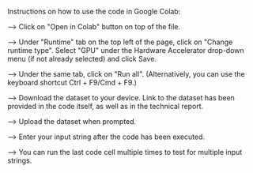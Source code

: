 Instructions on how to use the code in Google Colab:


--> Click on "Open in Colab" button on top of the file.

--> Under "Runtime" tab on the top left of the page, click on "Change runtime type". Select "GPU" under the Hardware Accelerator drop-down menu (if not already selected) and click Save.

--> Under the same tab, click on "Run all". (Alternatively, you can use the keyboard shortcut Ctrl + F9/Cmd + F9.)

--> Download the dataset to your device. Link to the dataset has been provided in the code itself, as well as in the technical report.

--> Upload the dataset when prompted.

--> Enter your input string after the code has been executed.

--> You can run the last code cell multiple times to test for multiple input strings.
